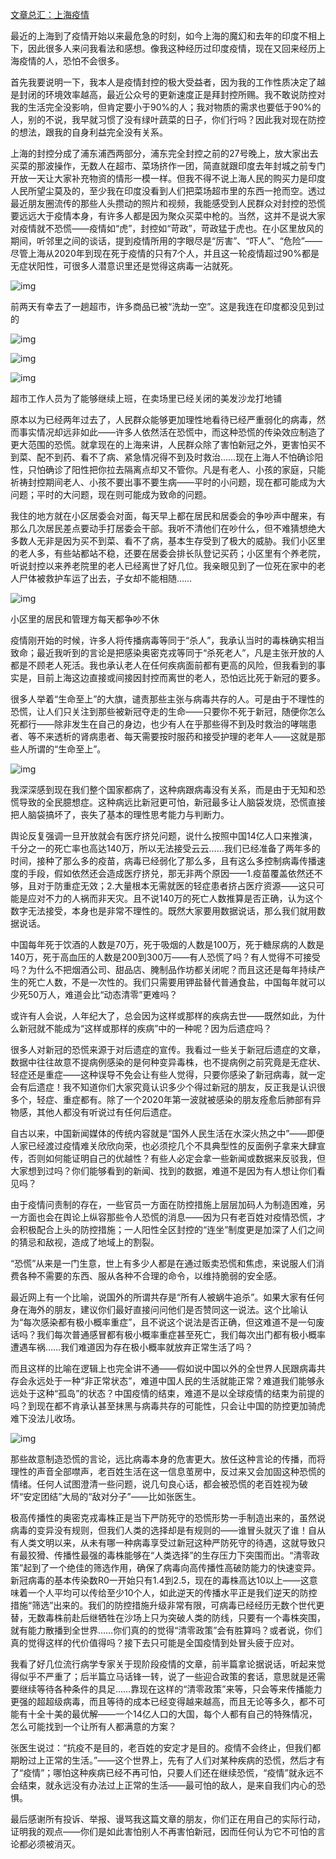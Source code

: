 [文章总汇：上海疫情](https://chinadigitaltimes.net/chinese/tag/%e4%b8%8a%e6%b5%b7%e7%96%ab%e6%83%85)

最近的上海到了疫情开始以来最危急的时刻，如今上海的魔幻和去年的印度不相上下，因此很多人来问我看法和感想。像我这种经历过印度疫情，现在又回来经历上海疫情的人，恐怕不会很多。

首先我要说明一下，我本人是疫情封控的极大受益者，因为我的工作性质决定了越是封闭的环境效率越高，最近公众号的更新速度正是拜封控所赐。我不敢说防控对我的生活完全没影响，但肯定要小于90%的人；我对物质的需求也要低于90%的人，别的不说，我早就习惯了没有绿叶蔬菜的日子，你们行吗？因此我对现在防控的想法，跟我的自身利益完全没有关系。

上海的封控分成了浦东浦西两部分，浦东完全封控之前的27号晚上，放大家出去买菜的那波操作，无数人在超市、菜场挤作一团，简直就跟印度去年封城之前专门开放一天让大家补充物资的情形一模一样。但我不得不说上海人民的购买力是印度人民所望尘莫及的，至少我在印度没看到人们把菜场超市里的东西一抢而空。透过最近朋友圈流传的那些人头攒动的照片和视频，我能感受到人民群众对封控的恐慌要远远大于疫情本身，有许多人都是因为聚众买菜中枪的。当然，这并不是说大家对疫情就不恐慌——疫情如“虎”，封控如“苛政”，苛政猛于虎也。在小区里放风的期间，听邻里之间的谈话，提到疫情所用的字眼尽是“厉害”、“吓人”、“危险”——尽管上海从2020年到现在死于疫情的只有7个人，并且这一轮疫情超过90%都是无症状阳性，可很多人潜意识里还是觉得这病毒一沾就死。

![img](https://chinadigitaltimes.net/chinese/files/2022/03/post-678926-6246819fbecd9. "比疫情更危险的，是对疫情的恐慌")

前两天有幸去了一趟超市，许多商品已被“洗劫一空”。这是我连在印度都没见到过的

![img](https://chinadigitaltimes.net/chinese/files/2022/03/post-678926-624681a032af0. "比疫情更危险的，是对疫情的恐慌")

![img](https://chinadigitaltimes.net/chinese/files/2022/03/post-678926-624681a08915c. "比疫情更危险的，是对疫情的恐慌")

![img](https://chinadigitaltimes.net/chinese/files/2022/03/post-678926-624681a0dc4c8. "比疫情更危险的，是对疫情的恐慌")

超市工作人员为了能够继续上班，在卖场里已经关闭的美发沙龙打地铺

原本以为已经两年过去了，人民群众能够更加理性地看待已经严重弱化的病毒，然而事实情况却远非如此——许多人依然活在恐慌中，而这种恐慌的传染效应制造了更大范围的恐慌。就拿现在的上海来讲，人民群众除了害怕新冠之外，更害怕买不到菜、配不到药、看不了病、紧急情况得不到及时救治……现在上海人不怕确诊阳性，只怕确诊了阳性把你拉去隔离点却又不管你。凡是有老人、小孩的家庭，只能祈祷封控期间老人、小孩不要出事不要生病——平时的小问题，现在都可能成为大问题；平时的大问题，现在则可能成为致命的问题。

我住的地方就在小区居委会对面，每天早上都在居民和居委会的争吵声中醒来，有那么几次居民差点要动手打居委会干部。我听不清他们在吵什么，但不难猜想绝大多数人无非是因为买不到菜、看不了病，基本生存受到了极大的威胁。我们小区里的老人多，有些站都站不稳，还要在居委会排长队登记买药；小区里有个养老院，听说封控以来养老院里的老人已经离世了好几位。我亲眼见到了一位死在家中的老人尸体被救护车运了出去，子女却不能相随……

![img](https://chinadigitaltimes.net/chinese/files/2022/03/post-678926-624681a13cd97. "比疫情更危险的，是对疫情的恐慌")

小区里的居民和管理方每天都争吵不休

疫情刚开始的时候，许多人将传播病毒等同于“杀人”，我承认当时的毒株确实相当致命；最近我听到的言论是把感染奥密克戎等同于“杀死老人”，凡是主张开放的人都是不顾老人死活。我也承认老人在任何疾病面前都有更高的风险，但我看到的事实是，目前上海这边直接或间接因封控而离世的老人，恐怕远比死于新冠的要多。

很多人举着“生命至上”的大旗，谴责那些主张与病毒共存的人。可是由于不理性的恐慌，让人们只关注到那些被新冠夺走的生命——只要你不死于新冠，随便你怎么死都行——除非发生在自己的身边，也少有人在乎那些得不到及时救治的哮喘患者、等不来透析的肾病患者、每天需要按时服药和接受护理的老年人——这就是那些人所谓的“生命至上”。

![img](https://chinadigitaltimes.net/chinese/files/2022/03/post-678926-624681a1a7f13. "比疫情更危险的，是对疫情的恐慌")

我深深感到现在我们整个国家都病了，这种病跟病毒没有关系，而是由于无知和恐慌导致的全民臆想症。这种病远比新冠更可怕，新冠最多让人脑袋发烧，恐慌直接把人脑袋搞坏了，丧失了基本的理性思考能力与判断力。

舆论反复强调一旦开放就会有医疗挤兑问题，说什么按照中国14亿人口来推演，千分之一的死亡率也高达140万，所以无法接受云云……我们已经准备了两年多的时间，接种了那么多的疫苗，病毒已经弱化了那么多，且有这么多控制病毒传播速度的手段，假如依然还会造成医疗挤兑，那无非两个原因——1.疫苗覆盖依然还不够，且对于防重症无效；2.大量根本无需就医的轻症患者挤占医疗资源——这只可能是应对不力的人祸而非天灾。且不说140万的死亡人数推算是否正确，认为这个数字无法接受，本身也是非常不理性的。既然大家要用数据说话，那么我们就用数据说话。

中国每年死于饮酒的人数是70万，死于吸烟的人数是100万，死于糖尿病的人数是140万，死于高血压的人数是200到300万——有人恐慌了吗？有人觉得不可接受吗？为什么不把烟酒公司、甜品店、腌制品作坊都关闭呢？而且这还是每年持续产生的死亡人数，不是一次性的。我们只需要用钾盐替代普通食盐，中国每年就可以少死50万人，难道会比“动态清零”更难吗？

或许有人会说，人年纪大了，总会因为这样或那样的疾病去世——既然如此，为什么新冠就不能成为“这样或那样的疾病”中的一种呢？因为后遗症吗？

很多人对新冠的恐慌来源于对后遗症的宣传。我看过一些关于新冠后遗症的文章，数据中往往故意不提病例感染的是何种变异毒株，也不提病例之前究竟是无症状、轻症还是重症——这种误导不免会让有些人觉得，只要你感染了新冠病毒，就一定会有后遗症！我不知道你们大家究竟认识多少个得过新冠的朋友，反正我是认识很多个，轻症、重症都有。除了一个2020年第一波就被感染的朋友痊愈后肺部有异物感，其他人都没有听说过有任何后遗症。

自古以来，中国新闻媒体的传统内容就是“国外人民生活在水深火热之中”——即便人家已经渡过疫情难关欣欣向荣，也必须挖几个不具典型性的反面例子拿来大肆宣传，否则如何能证明自己的优越性？有些人必定会拿一些新闻或数据来反驳我，但大家想到过吗？你们能够看到的新闻、找到的数据，难道不是因为有人想让你们看见吗？

由于疫情问责制的存在，一些官员一方面在防控措施上层层加码人为制造困难，另一方面也会在舆论上纵容那些令人恐慌的消息——因为只有老百姓对疫情恐慌，才会积极配合上头的防控措施；一人阳性全区封控的“连坐”制度更是加深了人们之间的猜忌和敌视，造成了地域上的割裂。

“恐慌”从来是一门生意，世上有多少人都是在通过贩卖恐慌和焦虑，来说服人们消费各种不需要的东西、服从各种不合理的命令，以维持脆弱的安全感。

最近网上有一个比喻，说国外的所谓共存是“所有人被蜗牛追杀”。如果大家有任何身在海外的朋友，建议你们最好直接问问他们是否赞同这一说法。这个比喻认为“每次感染都有极小概率重症”，且不说这个说法是否正确，但这难道不是一句废话吗？我们每次普通感冒都有极小概率重症甚至死亡，我们每次出门都有极小概率遭遇车祸……我们难道因为存在极小概率就放弃正常生活了吗？

而且这样的比喻在逻辑上也完全讲不通——假如说中国以外的全世界人民跟病毒共存会永远处于一种“非正常状态”，难道中国人民的生活就能正常？难道我们能够永远处于这种“孤岛”的状态？中国疫情的结束，难道不是以全球疫情的结束为前提的吗？到现在都不肯承认甚至抹黑与病毒共存的可能性，只会让中国的防控更加骑虎难下没法儿收场。

![img](https://chinadigitaltimes.net/chinese/files/2022/03/post-678926-624681a23d550.png "比疫情更危险的，是对疫情的恐慌")

那些故意制造恐慌的言论，远比病毒本身的危害更大。放任这种言论的传播，而将理性的声音全部噤声，老百姓生活在这一信息茧房中，反过来又会加固这种恐慌的情绪。任何人试图澄清一些问题，说几句良心话，都会被恐慌的老百姓视为破坏“安定团结”大局的“敌对分子”——比如张医生。

极高传播性的奥密克戎毒株正是当下严防死守的恐慌形势一手制造出来的，虽然说病毒的变异没有规则，但我们人类的选择却是有规则的——谁冒头就灭了谁！自从有人类文明以来，从未有哪一种病毒享受过新冠这种严防死守的待遇，这就导致只有最狡猾、传播性最强的毒株能够在“人类选择”的生存压力下突围而出。“清零政策”起到了一个绝佳的筛选作用，确保了病毒向高传播性高破防能力的快速变异。新冠病毒的基本传染数R0一开始只有1.4到2.5，现在的毒株高达10以上——这意味着一个人平均可以传给至少10个人，如此逆天的传播水平正是我们逆天的防控措施“筛选”出来的。我们的防控措施升级非常有限，可病毒已经经历无数个世代更替，无数毒株前赴后继牺牲在沙场上只为突破人类的防线，只要有一个毒株突围，就有能力散播到全世界……你们真的的觉得“清零政策”会有胜算吗？或者说，你们真的觉得这样的代价值得吗？接下去只可能是全国疫情到处冒头疲于应对。

我看了好几位流行病学专家关于现阶段疫情的文章，前半篇拿论据说话，听起来觉得似乎不严重了；后半篇立马话锋一转，说了一些迎合政策的套话，意思就是还需要继续等待各种条件的具足……靠现在这样的“清零政策”来等，只会等来传播能力更强的超超级病毒，而且等待的成本已经变得越来越高，而且无论等多久，都不可能有十全十美的最优解——一个14亿人口的大国，每个人都有自己的特殊情况，怎么可能找到一个让所有人都满意的方案？

张医生说过：“抗疫不是目的，老百姓的安定才是目的。疫情不会终止，但我们都期盼过上正常的生活。”——这个世界上，先有了人们对某种疾病的恐慌，然后才有了“疫情”；哪怕这种疾病已经不再可怕，只要人们还在继续恐慌，“疫情”就永远不会结束，就永远没有办法过上正常的生活——最可怕的敌人，是来自我们内心的恐惧。

最后感谢所有投诉、举报、谩骂我这篇文章的朋友，你们正在用自己的实际行动，证明我的观点——你们是如此害怕别人不再害怕新冠，因而任何认为它不可怕的言论都必须被消灭。